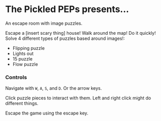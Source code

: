 # The Pickled PEPs presents...

An escape room with image puzzles.

Escape a [insert scary thing] house! Walk around the map! Do it quickly! Solve 4 different types of puzzles based around images!:
 - Flipping puzzle
 - Lights out
 - 15 puzzle
 - Flow puzzle

### Controls

Navigate with `W`, `A`, `S`, and `D`. Or the arrow keys.

Click puzzle pieces to interact with them. Left and right click might do different things.

Escape the game using the escape key.
